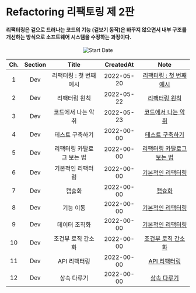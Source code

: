 # Refactoring 리팩토링 제 2판

#### 리팩터링은 겉으로 드러나는 코드의 기능 (겉보기 동작)은 바꾸지 않으면서 내부 구조를 개선하는 방식으로 소프트웨어 시스템을 수정하는 과정이다.

<div align="center">

![Start Date](https://img.shields.io/badge/Start%20Date-2022--05--21-23d16b.svg)

</div>
<div align="center">

| Ch. | Section |           Title           | CreatedAt  |                 Note                 |
| :-: | :-----: | :-----------------------: | :--------: | :----------------------------------: |
|  1  |   Dev   |  리팩터링 : 첫 번째 예시  | 2022-05-20 |  [리팩터링 : 첫 번째 예시](ch01.md)  |
|  2  |   Dev   |       리팩터링 원칙       | 2022-05-22 |       [리팩터링 원칙](ch02.md)       |
|  3  |   Dev   |    코드에서 나는 악취     | 2022-05-23 |    [코드에서 나는 악취](ch03.md)     |
|  4  |   Dev   |      테스트 구축하기      | 2022-00-00 |     [테스트 구축하기 ](ch04.md)      |
|  5  |   Dev   | 리팩터링 카탈로그 보는 법 | 2022-00-00 | [리팩터링 카탈로그 보는 법](ch05.md) |
|  6  |   Dev   |     기본적인 리팩터링     | 2022-00-00 |     [기본적인 리팩터링](ch05.md)     |
|  7  |   Dev   |          캡슐화           | 2022-00-00 |          [캡슐화](ch06.md)           |
|  8  |   Dev   |         기능 이동         | 2022-00-00 |     [기본적인 리팩터링](ch07.md)     |
|  9  |   Dev   |       데이터 조직화       | 2022-00-00 |     [기본적인 리팩터링](ch08.md)     |
| 10  |   Dev   |    조건부 로직 간소화     | 2022-00-00 |    [조건부 로직 간소화](ch09.md)     |
| 11  |   Dev   |       API 리팩터링        | 2022-00-00 |       [API 리팩터링](ch10.md)        |
| 12  |   Dev   |        상속 다루기        | 2022-00-00 |        [상속 다루기 ](ch1.md)        |

</div>
